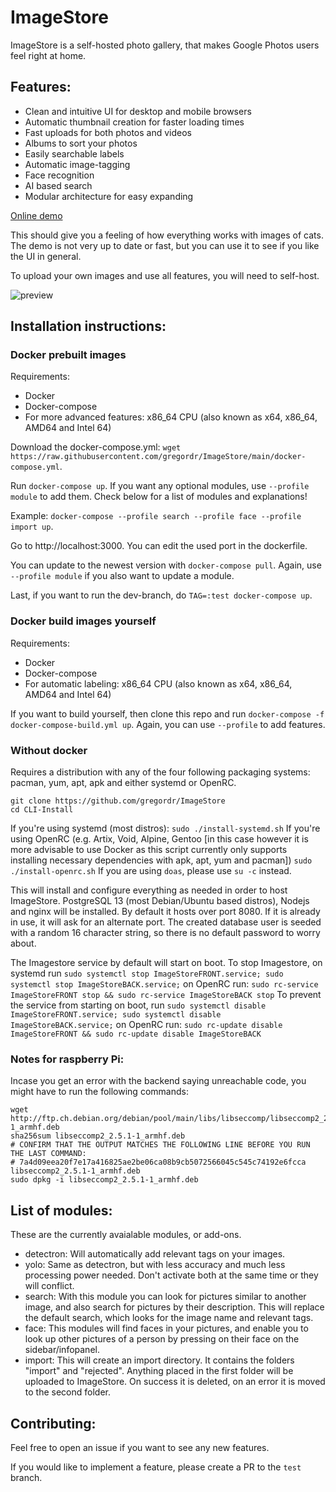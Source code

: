 # ImageStore

ImageStore is a self-hosted photo gallery, that makes Google Photos users feel right at home.

## Features:
- Clean and intuitive UI for desktop and mobile browsers
- Automatic thumbnail creation for faster loading times
- Fast uploads for both photos and videos
- Albums to sort your photos
- Easily searchable labels
- Automatic image-tagging
- Face recognition
- AI based search
- Modular architecture for easy expanding

[Online demo](https://gregordr.github.io/ImageStore/)

This should give you a feeling of how everything works with images of cats. The demo is not very up to date or fast, but you can use it to see if you like the UI in general.

To upload your own images and use all features, you will need to self-host.

![preview](https://imgur.com/0yZQ7c7.jpg)

## Installation instructions:

### Docker prebuilt images

Requirements:

 - Docker
 - Docker-compose
 - For more advanced features: x86_64 CPU (also known as x64, x86_64, AMD64 and Intel 64)

Download the docker-compose.yml: ```wget https://raw.githubusercontent.com/gregordr/ImageStore/main/docker-compose.yml```.

Run ```docker-compose up```. If you want any optional modules, use ```--profile module``` to add them. Check below for a list of modules and explanations! 

Example: ```docker-compose --profile search --profile face --profile import up```.

Go to http://localhost:3000. You can edit the used port in the dockerfile.

You can update to the newest version with ```docker-compose pull```. Again, use ```--profile module``` if you also want to update a module. 

Last, if you want to run the dev-branch, do ```TAG=:test docker-compose up```.

### Docker build images yourself

Requirements:
 - Docker
 - Docker-compose
 - For automatic labeling: x86_64 CPU (also known as x64, x86_64, AMD64 and Intel 64)

If you want to build yourself, then clone this repo and run ```docker-compose -f docker-compose-build.yml up```. Again, you can use ```--profile``` to add features.

### Without docker
Requires a distribution with any of the four following packaging systems: pacman, yum, apt, apk and either systemd or OpenRC.

```
git clone https://github.com/gregordr/ImageStore
cd CLI-Install
```
If you're using systemd (most distros):
`sudo ./install-systemd.sh`
If you're using OpenRC (e.g. Artix, Void, Alpine, Gentoo [in this case however it is more advisable to use Docker as this script currently only supports installing necessary dependencies with apk, apt, yum and pacman])
`sudo ./install-openrc.sh`
If you are using `doas`, please use `su -c` instead. 

This will install and configure everything as needed in order to host ImageStore. PostgreSQL 13 (most Debian/Ubuntu based distros), Nodejs and nginx will be installed.
By default it hosts over port 8080. If it is already in use, it will ask for an alternate port. The created database user is seeded with a random 16 character string, so there is no default password to worry about. 

The Imagestore service by default will start on boot. To stop Imagestore, on systemd run
```sudo systemctl stop ImageStoreFRONT.service; sudo systemctl stop ImageStoreBACK.service;```
on OpenRC run:
```sudo rc-service ImageStoreFRONT stop && sudo rc-service ImageStoreBACK stop```
To prevent the service from starting on boot, run 
```sudo systemctl disable ImageStoreFRONT.service; sudo systemctl disable ImageStoreBACK.service;```
on OpenRC run:
```sudo rc-update disable ImageStoreFRONT && sudo rc-update disable ImageStoreBACK```

### Notes for raspberry Pi:

Incase you get an error with the backend saying unreachable code, you might have to run the following commands:

```
wget http://ftp.ch.debian.org/debian/pool/main/libs/libseccomp/libseccomp2_2.5.1-1_armhf.deb
sha256sum libseccomp2_2.5.1-1_armhf.deb
# CONFIRM THAT THE OUTPUT MATCHES THE FOLLOWING LINE BEFORE YOU RUN THE LAST COMMAND:
# 7a4d09eea20f7e17a416825ae2be06ca08b9cb5072566045c545c74192e6fcca  libseccomp2_2.5.1-1_armhf.deb
sudo dpkg -i libseccomp2_2.5.1-1_armhf.deb
```
## List of modules:

These are the currently avaialable modules, or add-ons. 
- detectron: Will automatically add relevant tags on your images.
- yolo: Same as detectron, but with less accuracy and much less processing power needed. Don't activate both at the same time or they will conflict. 
- search: With this module you can look for pictures similar to another image, and also search for pictures by their description. This will replace the default search, which looks for the image name and relevant tags.
- face: This modules will find faces in your pictures, and enable you to look up other pictures of a person by pressing on their face on the sidebar/infopanel.
- import: This will create an import directory. It contains the folders "import" and "rejected". Anything placed in the first folder will be uploaded to ImageStore. On success it is deleted, on an error it is moved to the second folder.
## Contributing:

Feel free to open an issue if you want to see any new features.

If you would like to implement a feature, please create a PR to the ```test``` branch.
